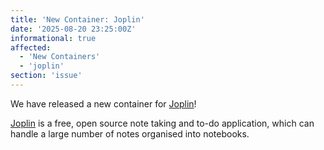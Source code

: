 ```yaml
---
title: 'New Container: Joplin'
date: '2025-08-20 23:25:00Z'
informational: true
affected:
  - 'New Containers'
  - 'joplin'
section: 'issue'
---
```

We have released a new container for [Joplin](https://github.com/linuxserver/docker-joplin)!

[Joplin](https://joplinapp.org/) is a free, open source note taking and to-do application, which can handle a large number of notes organised into notebooks.
